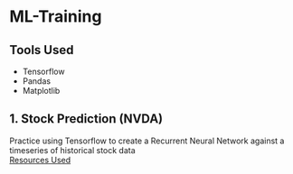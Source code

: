 # ML-Training

## Tools Used
- Tensorflow
- Pandas
- Matplotlib

## 1. Stock Prediction (NVDA)
Practice using Tensorflow to create a Recurrent Neural Network against a timeseries of historical stock data<br>
<a href='https://www.geeksforgeeks.org/stock-price-prediction-project-using-tensorflow/?ref=lbp'>Resources Used</a>
